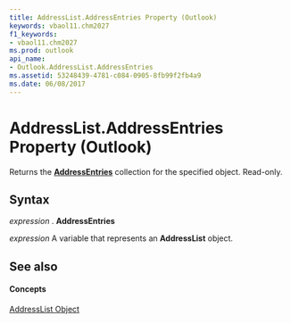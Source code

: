 ```yaml
---
title: AddressList.AddressEntries Property (Outlook)
keywords: vbaol11.chm2027
f1_keywords:
- vbaol11.chm2027
ms.prod: outlook
api_name:
- Outlook.AddressList.AddressEntries
ms.assetid: 53248439-4781-c084-0905-8fb99f2fb4a9
ms.date: 06/08/2017
---
```



# AddressList.AddressEntries Property (Outlook)

Returns the **[AddressEntries](addressentries-object-outlook.md)** collection for the specified object. Read-only.


## Syntax

 _expression_ . **AddressEntries**

 _expression_ A variable that represents an **AddressList** object.


## See also


#### Concepts


[AddressList Object](addresslist-object-outlook.md)

